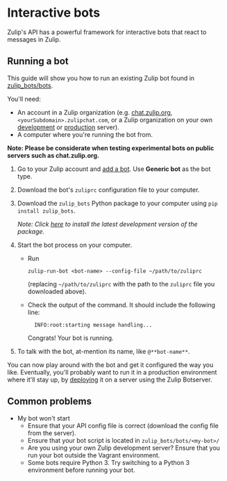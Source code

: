 # Interactive bots

Zulip's API has a powerful framework for interactive bots that react
to messages in Zulip.

## Running a bot

This guide will show you how to run an existing Zulip bot
found in [zulip_bots/bots](
https://github.com/zulip/python-zulip-api/tree/master/zulip_bots/zulip_bots/bots).

You'll need:

* An account in a Zulip organization
  (e.g. [chat.zulip.org](https://chat.zulip.org),
  `<yourSubdomain>.zulipchat.com`, or a Zulip organization on your own
  [development](https://zulip.readthedocs.io/en/latest/development/overview.html) or
  [production](https://zulip.readthedocs.io/en/latest/production/install.html) server).
* A computer where you're running the bot from.

**Note: Please be considerate when testing experimental bots on public servers such as chat.zulip.org.**

1. Go to your Zulip account and
   [add a bot](/help/add-a-bot-or-integration). Use **Generic bot** as the bot type.

1. Download the bot's `zuliprc` configuration file to your computer.

1. Download the `zulip_bots` Python package to your computer using `pip install zulip_bots`.

     *Note: Click
     [here](
     writing-bots#installing-a-development-version-of-the-zulip-bots-package)
     to install the latest development version of the package.*

1. Start the bot process on your computer.

    * Run
      ```
      zulip-run-bot <bot-name> --config-file ~/path/to/zuliprc
      ```

      (replacing `~/path/to/zuliprc` with the path to the `zuliprc` file you downloaded above).

    * Check the output of the command. It should include the following line:

            INFO:root:starting message handling...

        Congrats! Your bot is running.

1. To talk with the bot, at-mention its name, like `@**bot-name**`.

You can now play around with the bot and get it configured the way you
like.  Eventually, you'll probably want to run it in a production
environment where it'll stay up, by [deploying](/api/deploying-bots) it on a server using the
Zulip Botserver.

## Common problems

* My bot won't start
    * Ensure that your API config file is correct (download the config file from the server).
    * Ensure that your bot script is located in `zulip_bots/bots/<my-bot>/`
    * Are you using your own Zulip development server? Ensure that you run your bot outside
      the Vagrant environment.
    * Some bots require Python 3. Try switching to a Python 3 environment before running
      your bot.
